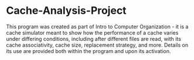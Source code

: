 # Cache-Analysis-Project

This program was created as part of Intro to Computer Organization - it is a cache simulator meant to show how the performance of a cache varies under differing conditions, including after different files are read, with its cache associativity, cache size, replacement strategy, and more.
Details on its use are provided both within the program and upon its activation.
